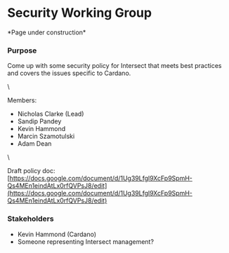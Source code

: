 # Security Working Group

\*Page under construction\*

### Purpose

Come up with some security policy for Intersect that meets best practices and covers the issues specific to Cardano.

\


Members:

* Nicholas Clarke (Lead)
* Sandip Pandey
* Kevin Hammond
* Marcin Szamotulski
* Adam Dean

\


Draft policy doc: [https://docs.google.com/document/d/1Ug39Lfgl9XcFp9SpmH-Qs4MEn1eindAtLx0rfQVPsJ8/edit](https://docs.google.com/document/d/1Ug39Lfgl9XcFp9SpmH-Qs4MEn1eindAtLx0rfQVPsJ8/edit)

### Stakeholders

* Kevin Hammond (Cardano)
* Someone representing Intersect management?
